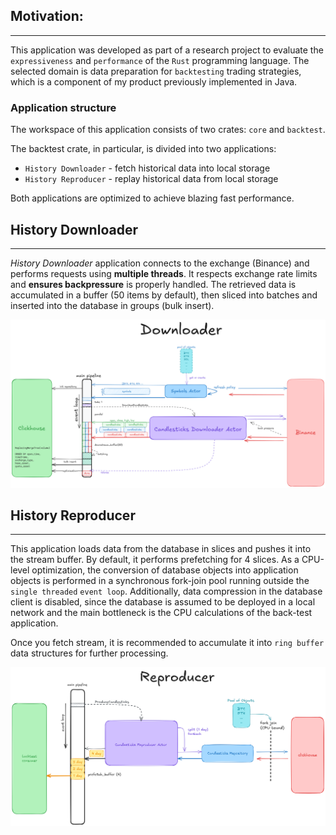 ## Motivation:

---

This application was developed as part of a research project to evaluate 
the `expressiveness` and `performance` of the `Rust` programming language.
The selected domain is data preparation for `backtesting` trading strategies,
which is a component of my product previously implemented in Java.

### Application structure
The workspace of this application consists of two crates: `core` and `backtest`.

The backtest crate, in particular, is divided into two applications:
- `History Downloader` - fetch historical data into local storage
- `History Reproducer` - replay historical data from local storage

Both applications are optimized to achieve blazing fast performance.

## History Downloader

---

*History Downloader* application connects to the exchange (Binance) and performs requests 
using **multiple threads**. It respects exchange rate limits and **ensures backpressure**
is properly handled. The retrieved data is accumulated in a buffer (50 items by default),
then sliced into batches and inserted into the database in groups (bulk insert).



![downloader.png](./downloader.png)


## History Reproducer

---

This application loads data from the database in slices and pushes it into the stream buffer. 
By default, it performs prefetching for 4 slices. As a CPU-level optimization,
the conversion of database objects into application objects is performed in 
a synchronous fork-join pool running outside the `single threaded` `event loop`. 
Additionally, data compression in the database client is disabled, since the database is assumed 
to be deployed in a local network and the main bottleneck is the CPU calculations
of the back-test application.

Once you fetch stream, it is recommended to accumulate it into `ring buffer`
data structures for further processing.

![reproducer.png](./reproducer.png)


